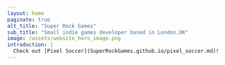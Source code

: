 ```yaml
---
layout: home
paginate: true
alt_title: "Super Rock Games"
sub_title: "Small indie games developer based in London,UK"
image: /assets/website_hero_image.png
introduction: |
  Check out [Pixel Soccer](SuperRockGames.github.io/pixel_soccer.md)! 
---
```




